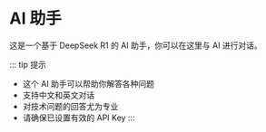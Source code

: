# AI 助手

<script setup>
import DeepSeekChat from './.vitepress/components/DeepSeekChat.vue'
</script>

这是一个基于 DeepSeek R1 的 AI 助手，你可以在这里与 AI 进行对话。

<DeepSeekChat />

::: tip 提示
- 这个 AI 助手可以帮助你解答各种问题
- 支持中文和英文对话
- 对技术问题的回答尤为专业
- 请确保已设置有效的 API Key
::: 